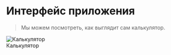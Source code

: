 # Интерфейс приложения 

>Мы можем посмотреть, как выглядит сам калькулятор.

![Калькулятор](/sippoon/b/1.png/)  
Калькулятор 
